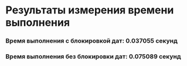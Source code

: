 # Результаты измерения времени выполнения

### Время выполнения с блокировкой дат: 0.037055 секунд

### Время выполнения без блокировки дат: 0.075089 секунд

